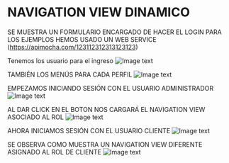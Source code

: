 # NAVIGATION VIEW DINAMICO

SE MUESTRA UN FORMULARIO ENCARGADO DE HACER EL LOGIN
PARA LOS EJEMPLOS HEMOS USADO UN WEB SERVICE (https://apimocha.com/123112312313123123)

Tenemos los usuario para el ingreso
![Image text](https://github.com/Lmore07/navigationview_dinamico/blob/master/usuarios.png)

TAMBIÉN LOS MENÚS PARA CADA PERFIL
![Image text](https://github.com/Lmore07/navigationview_dinamico/blob/master/menus_roles.png)

EMPEZAMOS INICIANDO SESIÓN CON EL USUARIO ADMINISTRADOR
![Image text](https://github.com/Lmore07/navigationview_dinamico/blob/master/admin_login.png)

AL DAR CLICK EN EL BOTON NOS CARGARÁ EL NAVIGATION VIEW ASOCIADO AL ROL
![Image text](https://github.com/Lmore07/navigationview_dinamico/blob/master/admin_nav.png)

AHORA INICIAMOS SESIÓN CON EL USUARIO CLIENTE
![Image text](https://github.com/Lmore07/navigationview_dinamico/blob/master/cliente_login.png)

SE OBSERVA COMO MUESTRA UN NAVIGATION VIEW DIFERENTE ASIGNADO AL ROL DE CLIENTE
![Image text](https://github.com/Lmore07/navigationview_dinamico/blob/master/cliente_nav.png)
